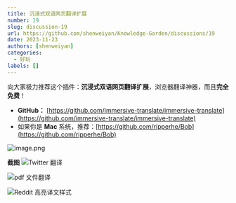 ```yaml
---
title: 沉浸式双语网页翻译扩展
number: 19
slug: discussion-19
url: https://github.com/shenweiyan/Knowledge-Garden/discussions/19
date: 2023-11-23
authors: [shenweiyan]
categories: 
  - 好玩
labels: []
---
```


向大家极力推荐这个插件：**沉浸式双语网页翻译扩展**，浏览器翻译神器，而且**完全免费**！

- **GitHub：** [https://github.com/immersive-translate/immersive-translate](https://github.com/immersive-translate/immersive-translate)
- 如果你是 **Mac** 系统，推荐：[https://github.com/ripperhe/Bob](https://github.com/ripperhe/Bob)

<!-- more -->

![image.png](https://shub-1251708715.cos.ap-guangzhou.myqcloud.com/elog-cookbook-img/FtAZvqEDdgc3yfpbqwRq40MUEfld.png)

**截图**
![Twitter 翻译](https://shub-1251708715.cos.ap-guangzhou.myqcloud.com/elog-cookbook-img/FpC4e5Sf_G5YT9bzCWSTl4oBIBVO.png "Twitter 翻译")

![pdf 文件翻译](https://shub-1251708715.cos.ap-guangzhou.myqcloud.com/elog-cookbook-img/FpImmIXzUhUNXaD-OgDI1AArm2eu.png "pdf 文件翻译")

![Reddit 高亮译文样式](https://shub-1251708715.cos.ap-guangzhou.myqcloud.com/elog-cookbook-img/FuFqmDqRNOZl_es2sVoRkmeMDAar.png "Reddit 高亮译文样式")


<script src="https://giscus.app/client.js"
	data-repo="shenweiyan/Knowledge-Garden"
	data-repo-id="R_kgDOKgxWlg"
	data-mapping="number"
	data-term="19"
	data-reactions-enabled="1"
	data-emit-metadata="0"
	data-input-position="bottom"
	data-theme="light"
	data-lang="zh-CN"
	crossorigin="anonymous"
	async>
</script>

